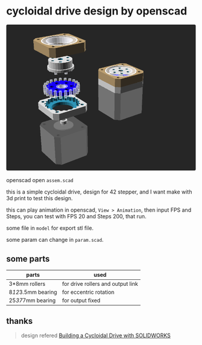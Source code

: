 # cycloidal drive design by openscad

![](doc/img1.png)

openscad open `assem.scad`

this is a simple cycloidal drive, design for 42 stepper, and I want make with 3d print to test this design.

this can play animation in openscad, `View > Animation`, then input FPS and Steps, you can test with FPS 20 and Steps 200, that run.

some file in `model` for export stl file.

some param can change in `param.scad`.

## some parts

|parts|used|
|-|-|
| 3*8mm rollers | for drive rollers and output link |
| 8*12*3.5mm bearing | for eccentric rotation |
| 25*37*7mm bearing | for output fixed |

## thanks

> design refered [Building a Cycloidal Drive with
SOLIDWORKS](https://blogs.solidworks.com/teacher/wp-content/uploads/sites/3/Building-a-Cycloidal-Drive-with-SOLIDWORKS.pdf)